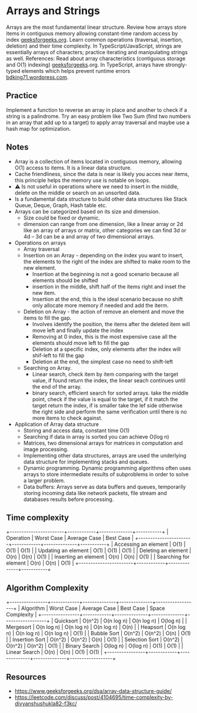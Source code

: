 # Arrays and Strings

Arrays are the most fundamental linear structure. Review how arrays store items in contiguous memory allowing constant-time random access by index
[geeksforgeeks.org](https://www.geeksforgeeks.org/dsa/array-data-structure-guide/). Learn common operations (traversal, insertion, deletion) and their time complexity. In TypeScript/JavaScript, strings are essentially arrays of characters; practice iterating and manipulating strings as well. References: Read about array characteristics (contiguous storage and O(1) indexing) [geeksforgeeks](https://www.geeksforgeeks.org/dsa/array-data-structure-guide/).org. In TypeScript, arrays have strongly-typed elements which helps prevent runtime errors [bdking71.wordpress.com](https://bdking71.wordpress.com/2025/01/13/mastering-data-structures-and-algorithms-with-typescript/#:~:text=implementing%20these%20structures%20is%20not,A).

## Practice

Implement a function to reverse an array in place and another to check if a string is a palindrome. Try an easy problem like Two Sum (find two numbers in an array that add up to a target) to apply array traversal and maybe use a hash map for optimization.

## Notes

- Array is a collection of items located in contiguous memory, allowing O(1) access to items. It is a linear data structure.
- Cache friendliness, since the data is near is likely you acces near items, this principle helps the memory use is notable on loops.
- ⚠️ Is not useful in operations where we need to insert in the middle, delete on the middle or search on an unsorted data.
- Is a fundamental data structure to build other data structures like Stack Queue, Deque, Graph, Hash table etc.
- Arrays can be categorized based on its size and dimension.
  - Size could be fixed or dynamic.
  - dimension can range from one dimension, like a linear array or 2d like an array of arrays or matrix, other categories we can find 3d or 4d – 3d can be a and array of two dimensional arrays.
- Operations on arrays
  - Array traversal
  - Insertion on an Array - depending on the index you want to insert, the elements to the right of the index are shifted to make room to the new element.
    - Insertion at the beginning is not a good scenario because all elements should be shifted
    - insertion in the middle, shift half of the items right and inset the new item.
    - Insertion at the end, this is the ideal scenario because no shift only allocate more memory if needed and add the iterm.
  - Deletion on Array - the action of remove an element and move the items to fill the gap.
    - Involves identify the position, the items after the deleted item will move left and finally update the index
    - Removing at 0 index, this is the most expensive case all the elements should move left to fill the gap
    - Deletion at a specific index, only elements after the index will shif-left to fill the gap
    - Deletion at the end, the simplest case no need to shift-left
  - Searching on Array.
    - Linear search, check item by item comparing with the target value, if found return the index, the linear seach continues until the end of the array.
    - binary search, efficient search for sorted arrays. take the middle point, check if the value is equal to the target, if it match the target return the index, if is smaller take the lef side otherwise the right side and perform the same verification until there is no more items to check against.
- Application of Array data structure
  - Storing and access data, constant time O(1)
  - Searching if data in array is sorted you can achieve O(log n)
  - Matrices, two dimensional arrays for matrices in computation and image processing.
  - Implementing other data structures, arrays are used the underlying data structure for implementing stacks and queues.
  - Dynamic programming. Dynamic programming algorithms often uses arrays to store intermediate results of subproblems in order to solve a larger problem.
  - Data buffers: Arrays serve as data buffers and queues, temporarily storing incoming data like network packets, file stream and databases results before processing.

## Time complexity

<!-- prettier-ignore -->
+-----------------------+------------+--------------+-----------+
| Operation | Worst Case | Average Case | Best Case |
+-----------------------+------------+--------------+-----------+
| Accessing an element  | O(1)       | O(1)         | O(1)      |
| Updating an element   | O(1)       | O(1)         | O(1)      |
| Deleting an element   | O(n)       | O(n)         | O(1)      |
| Inserting an element  | O(n)       | O(n)         | O(1)      |
| Searching for element | O(n)       | O(n)         | O(1)      |
+-----------------------+------------+--------------+-----------+

## Algorithm Complexity

<!-- prettier-ignore -->
+----------------+------------+--------------+--------------+------------------+
| Algorithm      | Worst Case | Average Case | Best Case | Space Complexity |
+----------------+------------+--------------+--------------+------------------+
| Quicksort      | O(n^2)     | O(n log n)   | O(n log n)   | O(log n)         |
| Mergesort      | O(n log n) | O(n log n)   | O(n log n)   | O(n) 			   |
| Heapsort       | O(n log n) | O(n log n)   | O(n log n)   | O(1) 			   |
| Bubble Sort    | O(n^2)     | O(n^2)       | O(n)         | O(1) 			   |
| Insertion Sort | O(n^2)     | O(n^2)       | O(n)         | O(1) 			   |
| Selection Sort | O(n^2)     | O(n^2)       | O(n^2)       | O(1) 			   |
| Binary Search  | O(log n)   | O(log n)     | O(1)         | O(1) 			   |
| Linear Search  | O(n)       | O(n)         | O(1)         | O(1) 			   |
+----------------+------------+--------------+--------------+------------------+

## Resources

- https://www.geeksforgeeks.org/dsa/array-data-structure-guide/
- https://leetcode.com/discuss/post/4104695/time-complexity-by-divyanshushukla82-f3kc/
